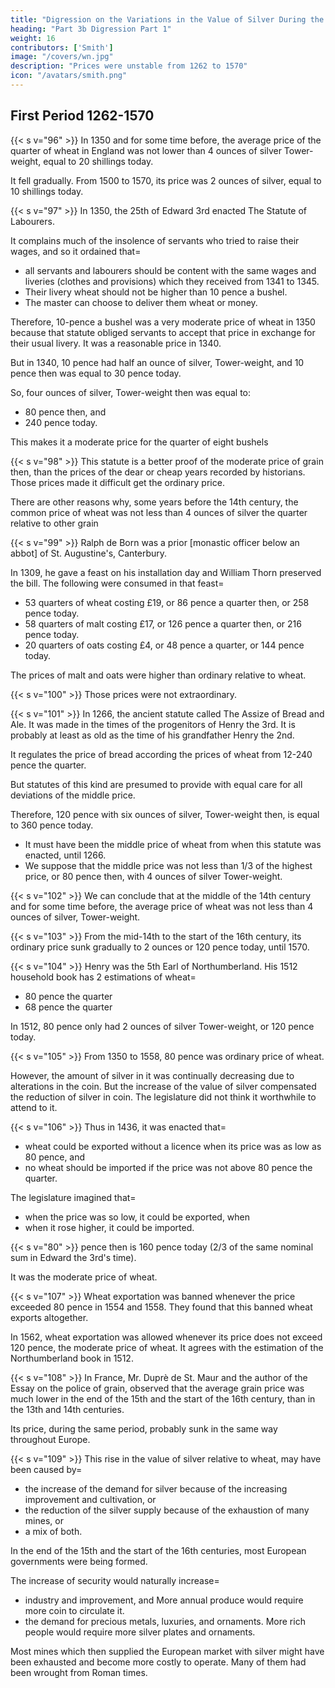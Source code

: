 ```yaml
---
title: "Digression on the Variations in the Value of Silver During the Last Four Centuries"
heading: "Part 3b Digression Part 1"
weight: 16
contributors: ['Smith']
image: "/covers/wn.jpg"
description: "Prices were unstable from 1262 to 1570"
icon: "/avatars/smith.png"
---
```



## First Period 1262-1570

{{< s v="96" >}} In 1350 and for some time before, the average price of the quarter of wheat in England was not lower than 4 ounces of silver Tower-weight, equal to 20 shillings today.

It fell gradually. From 1500 to 1570, its price was 2 ounces of silver, equal to 10 shillings today.

{{< s v="97" >}} In 1350, the 25th of Edward 3rd enacted The Statute of Labourers.

It complains much of the insolence of servants who tried to raise their wages, and so it ordained that= 
- all servants and labourers should be content with the same wages and liveries (clothes and provisions) which they received from 1341 to 1345.
- Their livery wheat should not be higher than 10 pence a bushel.
- The master can choose to deliver them wheat or money.

Therefore, 10-pence a bushel was a very moderate price of wheat in 1350 because that statute obliged servants to accept that price in exchange for their usual livery. It was a reasonable price in 1340.

But in 1340, 10 pence had half an ounce of silver, Tower-weight, and 10 pence then was equal to 30 pence today.

So, four ounces of silver, Tower-weight then was equal to:
- 80 pence then, and
- 240 pence today.

This makes it a moderate price for the quarter of eight bushels

{{< s v="98" >}} This statute is a better proof of the moderate price of grain then, than the prices of the dear or cheap years recorded by historians. Those prices made it difficult get the ordinary price.

There are other reasons why, some years before the 14th century, the common price of wheat was not less than 4 ounces of silver the quarter relative to other grain

{{< s v="99" >}} Ralph de Born was a prior [monastic officer below an abbot] of St. Augustine's, Canterbury.

In 1309, he gave a feast on his installation day and William Thorn preserved the bill. The following were consumed in that feast= 
- 53 quarters of wheat costing £19, or 86 pence a quarter then, or 258 pence today.
- 58 quarters of malt costing £17, or 126 pence a quarter then, or 216 pence today.
- 20 quarters of oats costing £4, or 48 pence a quarter, or 144 pence today.

The prices of malt and oats were higher than ordinary relative to wheat.

{{< s v="100" >}} Those prices were not extraordinary.

{{< s v="101" >}} In 1266, the ancient statute called The Assize of Bread and Ale. It was made in the times of the progenitors of Henry the 3rd. It is probably at least as old as the time of his grandfather Henry the 2nd.

It regulates the price of bread according the prices of wheat from 12-240 pence the quarter.

But statutes of this kind are presumed to provide with equal care for all deviations of the middle price.

Therefore, 120 pence with six ounces of silver, Tower-weight then, is equal to 360 pence today.
- It must have been the middle price of wheat from when this statute was enacted, until 1266. 
- We suppose that the middle price was not less than 1/3 of the highest price, or 80 pence then, with 4 ounces of silver Tower-weight.

{{< s v="102" >}} We can conclude that at the middle of the 14th century and for some time before, the average price of wheat was not less than 4 ounces of silver, Tower-weight.

{{< s v="103" >}} From the mid-14th to the start of the 16th century, its ordinary price sunk gradually to 2 ounces or 120 pence today, until 1570.

{{< s v="104" >}} Henry was the 5th Earl of Northumberland. His 1512 household book has 2 estimations of wheat= 
- 80 pence the quarter
- 68 pence the quarter

In 1512, 80 pence only had 2 ounces of silver Tower-weight, or 120 pence today.

{{< s v="105" >}} From 1350 to 1558, 80 pence was ordinary price of wheat.

However, the amount of silver in it was continually decreasing due to alterations in the coin. But the increase of the value of silver compensated the reduction of silver in coin. The legislature did not think it worthwhile to attend to it.

{{< s v="106" >}} Thus in 1436, it was enacted that= 
- wheat could be exported without a licence when its price was as low as 80 pence, and
- no wheat should be imported if the price was not above 80 pence the quarter.

The legislature imagined that= 
- when the price was so low, it could be exported, when
- when it rose higher, it could be imported.

{{< s v="80" >}} pence then is 160 pence today (2/3 of the same nominal sum in Edward the 3rd's time).

It was the moderate price of wheat.

{{< s v="107" >}} Wheat exportation was banned whenever the price exceeded 80 pence in 1554 and 1558. They found that this banned wheat exports altogether.

In 1562, wheat exportation was allowed whenever its price does not exceed 120 pence, the moderate price of wheat. It agrees with the estimation of the Northumberland book in 1512.

{{< s v="108" >}} In France, Mr. Duprè de St. Maur and the author of the Essay on the police of grain, observed that the average grain price was much lower in the end of the 15th and the start of the 16th century, than in the 13th and 14th centuries.

Its price, during the same period, probably sunk in the same way throughout Europe.

{{< s v="109" >}} This rise in the value of silver relative to wheat, may have been caused by= 
- the increase of the demand for silver because of the increasing improvement and cultivation, or
- the reduction of the silver supply because of the exhaustion of many mines, or
- a mix of both.

In the end of the 15th and the start of the 16th centuries, most European governments were being formed.

The increase of security would naturally increase= 
- industry and improvement, and
More annual produce would require more coin to circulate it.
- the demand for precious metals, luxuries, and ornaments.
More rich people would require more silver plates and ornaments.

Most mines which then supplied the European market with silver might have been exhausted and become more costly to operate.
Many of them had been wrought from Roman times.



